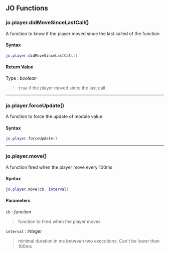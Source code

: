 
## JO Functions

### jo.player.didMoveSinceLastCall()

<!-- @include: ./slots/headers.md#client|jo.player.didMoveSinceLastCall -->

A function to know if the player moved since the last called of the function <br>

<!-- @include: ./slots/descriptions.md#client|jo.player.didMoveSinceLastCall -->

#### Syntax

```lua
jo.player.didMoveSinceLastCall()
```

#### Return Value

Type : _boolean_

> `true` if the player moved since the last call

<!-- @include: ./slots/examples.md#client|jo.player.didMoveSinceLastCall -->

<!-- @include: ./slots/footers.md#client|jo.player.didMoveSinceLastCall -->

---

### jo.player.forceUpdate()

<!-- @include: ./slots/headers.md#client|jo.player.forceUpdate -->

A function to force the update of module value <br>

<!-- @include: ./slots/descriptions.md#client|jo.player.forceUpdate -->

#### Syntax

```lua
jo.player.forceUpdate()
```

<!-- @include: ./slots/examples.md#client|jo.player.forceUpdate -->

<!-- @include: ./slots/footers.md#client|jo.player.forceUpdate -->

---

### jo.player.move()

<!-- @include: ./slots/headers.md#client|jo.player.move -->

A function fired when the player move every 100ms <br>

<!-- @include: ./slots/descriptions.md#client|jo.player.move -->

#### Syntax

```lua
jo.player.move(cb, interval)
```

#### Parameters

`cb` : _function_
> function to fired when the player moves
>

`interval` : _integer_ <BadgeOptional />
> minimal duration in ms between two executions. Can't be lower than 100ms
>

<!-- @include: ./slots/examples.md#client|jo.player.move -->

<!-- @include: ./slots/footers.md#client|jo.player.move -->

